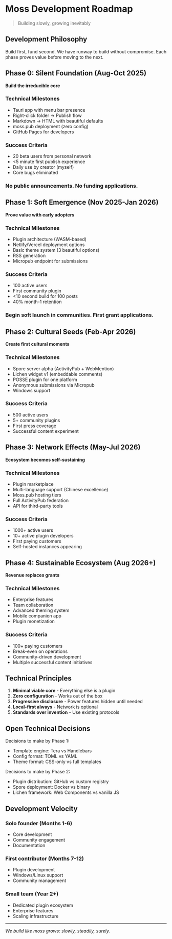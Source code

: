 # Moss Development Roadmap

> Building slowly, growing inevitably

## Development Philosophy

Build first, fund second. We have runway to build without compromise. Each phase proves value before moving to the next.

## Phase 0: Silent Foundation (Aug-Oct 2025)
**Build the irreducible core**

### Technical Milestones
- Tauri app with menu bar presence
- Right-click folder → Publish flow  
- Markdown → HTML with beautiful defaults
- moss.pub deployment (zero config)
- GitHub Pages for developers

### Success Criteria
- 20 beta users from personal network
- <5 minute first publish experience
- Daily use by creator (myself)
- Core bugs eliminated

### No public announcements. No funding applications.

## Phase 1: Soft Emergence (Nov 2025-Jan 2026)
**Prove value with early adopters**

### Technical Milestones
- Plugin architecture (WASM-based)
- Netlify/Vercel deployment options
- Basic theme system (3 beautiful options)
- RSS generation
- Micropub endpoint for submissions

### Success Criteria
- 100 active users
- First community plugin
- <10 second build for 100 posts
- 40% month-1 retention

### Begin soft launch in communities. First grant applications.

## Phase 2: Cultural Seeds (Feb-Apr 2026)
**Create first cultural moments**

### Technical Milestones
- Spore server alpha (ActivityPub + WebMention)
- Lichen widget v1 (embeddable comments)
- POSSE plugin for one platform
- Anonymous submissions via Micropub
- Windows support

### Success Criteria
- 500 active users
- 5+ community plugins
- First press coverage
- Successful content experiment

## Phase 3: Network Effects (May-Jul 2026)
**Ecosystem becomes self-sustaining**

### Technical Milestones
- Plugin marketplace
- Multi-language support (Chinese excellence)
- Moss.pub hosting tiers
- Full ActivityPub federation
- API for third-party tools

### Success Criteria
- 1000+ active users
- 10+ active plugin developers
- First paying customers
- Self-hosted instances appearing

## Phase 4: Sustainable Ecosystem (Aug 2026+)
**Revenue replaces grants**

### Technical Milestones
- Enterprise features
- Team collaboration
- Advanced theming system
- Mobile companion app
- Plugin monetization

### Success Criteria
- 100+ paying customers
- Break-even on operations
- Community-driven development
- Multiple successful content initiatives

## Technical Principles

1. **Minimal viable core** - Everything else is a plugin
2. **Zero configuration** - Works out of the box
3. **Progressive disclosure** - Power features hidden until needed
4. **Local-first always** - Network is optional
5. **Standards over invention** - Use existing protocols

## Open Technical Decisions

Decisions to make by Phase 1:
- Template engine: Tera vs Handlebars
- Config format: TOML vs YAML
- Theme format: CSS-only vs full templates

Decisions to make by Phase 2:
- Plugin distribution: GitHub vs custom registry
- Spore deployment: Docker vs binary
- Lichen framework: Web Components vs vanilla JS

## Development Velocity

### Solo founder (Months 1-6)
- Core development
- Community engagement
- Documentation

### First contributor (Months 7-12)
- Plugin development
- Windows/Linux support
- Community management

### Small team (Year 2+)
- Dedicated plugin ecosystem
- Enterprise features
- Scaling infrastructure

---

*We build like moss grows: slowly, steadily, surely.*
